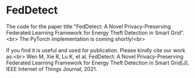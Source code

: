 # FedDetect
The code for the paper title "FedDetect: A Novel Privacy-Preserving Federated Learning Framework for Energy Theft Detection in  Smart Grid".\<br> 
The PyTorch implementation is coming shortly!\<br> 

If you find it is useful and used for publication. Please kindly cite our work as:\<br> 
Wen M, Xie R, Lu K, et al. FedDetect: A Novel Privacy-Preserving Federated Learning Framework for Energy Theft Detection in Smart Grid[J]. IEEE Internet of Things Journal, 2021.
